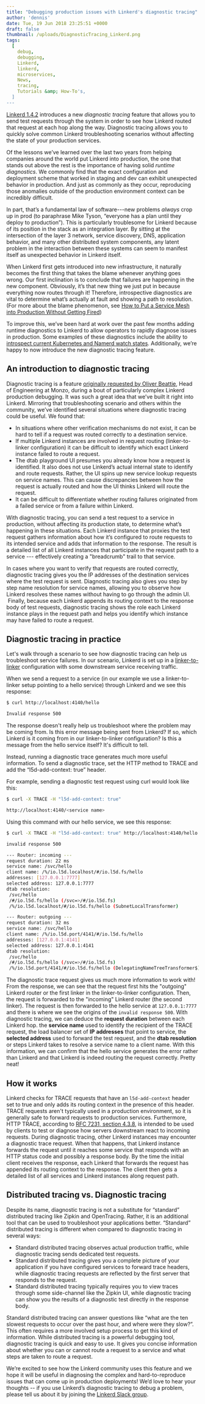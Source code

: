```yaml
---
title: "Debugging production issues with Linkerd's diagnostic tracing"
author: 'dennis'
date: Tue, 19 Jun 2018 23:25:51 +0000
draft: false
thumbnail: /uploads/DiagnosticTracing_Linkerd.png
tags:
  [
    debug,
    debugging,
    Linkerd,
    linkerd,
    microservices,
    News,
    tracing,
    Tutorials &amp; How-To's,
  ]
---
```


[Linkerd 1.4.2](https://github.com/linkerd/linkerd/releases/tag/1.4.2)
introduces a new _diagnostic tracing_ feature that allows you to send test
requests through the system in order to see how Linkerd routed that request at
each hop along the way. Diagnostic tracing allows you to quickly solve common
Linkerd troubleshooting scenarios without affecting the state of your production
services.

Of the lessons we’ve learned over the last two years from helping companies
around the world put Linkerd into production, the one that stands out above the
rest is the importance of having solid _runtime diagnostics_. We commonly find
that the exact configuration and deployment scheme that worked in staging and
dev can exhibit unexpected behavior in production. And just as commonly as they
occur, reproducing those anomalies outside of the production environment context
can be incredibly difficult.

In part, that’s a fundamental law of software---new problems _always_ crop up in
prod (to paraphrase Mike Tyson, “everyone has a plan until they deploy to
production”). This is particularly troublesome for Linkerd because of its
position in the stack as an integration layer. By sitting at the intersection of
the layer 3 network, service discovery, DNS, application behavior, and many
other distributed system components, any latent problem in the interaction
between these systems can seem to manifest itself as unexpected behavior in
Linkerd itself.

When Linkerd first gets introduced into new infrastructure, it naturally becomes
the first thing that takes the blame whenever anything goes wrong. Our first
inclination is to conclude that failures are happening in the new component.
Obviously, it’s that new thing we just put in because everything now routes
through it! Therefore, introspective diagnostics are vital to determine what’s
actually at fault and showing a path to resolution. (For more about the blame
phenomenon, see [How to Put a Service Mesh into Production Without Getting
Fired](https://www.youtube.com/watch?v=XA1aGpYzpYg))

To improve this, we’ve been hard at work over the past few months adding runtime
diagnostics to Linkerd to allow operators to rapidly diagnose issues in
production. Some examples of these diagnostics include the ability to
[introspect current Kubernetes and Namerd watch
states](https://github.com/linkerd/linkerd/releases/tag/1.4.1). Additionally,
we’re happy to now introduce the new diagnostic tracing feature.

## An introduction to diagnostic tracing

Diagnostic tracing is a feature [originally requested by Oliver
Beattie](https://github.com/linkerd/linkerd/issues/1732), Head of Engineering at
Monzo, during a bout of particularly complex Linkerd production debugging. It
was such a great idea that we’ve built it right into Linkerd. Mirroring that
troubleshooting scenario and others within the community, we’ve identified
several situations where diagnostic tracing could be useful. We found that:

- In situations where other verification mechanisms do not exist, it can be hard
  to tell if a request was routed correctly to a destination service.
- If multiple Linkerd instances are involved in request routing
  (linker-to-linker configuration) it can be difficult to identify which exact
  Linkerd instance failed to route a request.
- The dtab playground UI presumes you already know how a request is identified.
  It also does not use Linkerd’s actual internal state to identify and route
  requests. Rather, the UI spins up new service lookup requests on service
  names. This can cause discrepancies between how the request is actually routed
  and how the UI thinks Linkerd will route the request.
- It can be difficult to differentiate whether routing failures originated from
  a failed service or from a failure within Linkerd.

With diagnostic tracing, you can send a test request to a service in production,
without affecting its production state, to determine what’s happening in these
situations. Each Linkerd instance that proxies the test request gathers
information about how it’s configured to route requests to its intended service
and adds that information to the response. The result is a detailed list of all
Linkerd instances that participate in the request path to a service ---
effectively creating a "breadcrumb" trail to that service.

In cases where you want to verify that requests are routed correctly, diagnostic
tracing gives you the IP addresses of the destination services where the test
request is sent. Diagnostic tracing also gives you step by step name resolution
for service names, allowing you to observe how Linkerd resolves these names
without having to go through the admin UI.  Finally, because each Linkerd
appends its routing context to the response body of test requests, diagnostic
tracing shows the role each Linkerd instance plays in the request path and helps
you identify which instance may have failed to route a request.

## Diagnostic tracing in practice

Let's walk through a scenario to see how diagnostic tracing can help us
troubleshoot service failures. In our scenario, Linkerd is set up in a
[linker-to-linker](https://github.com/linkerd/linkerd-examples/blob/b5689b517108c2a79138e34d8357787580106e76/k8s-daemonset/k8s/servicemesh.yml)
configuration with some downstream service receiving traffic.

When we send a request to a service (in our example we use a linker-to-linker
setup pointing to a hello service) through Linkerd and we see this response:

```bash
$ curl http://localhost:4140/hello

Invalid response 500
```

The response doesn't really help us troubleshoot where the problem may be coming
from. Is this error message being sent from Linkerd? If so, which Linkerd is it
coming from in our linker-to-linker configuration? Is this a message from the
hello service itself? It's difficult to tell.

Instead, running a diagnostic trace generates much more useful information. To
send a diagnostic trace, set the HTTP method to TRACE and add the
“l5d-add-context: true” header.

For example, sending a diagnostic test request using curl would look like this:

```bash
$ curl -X TRACE -H "l5d-add-context: true"

http://localhost:4140/<service name>
```

Using this command with our hello service, we see this response:

```bash
$ curl -X TRACE -H "l5d-add-context: true" http://localhost:4140/hello

invalid response 500

--- Router: incoming ---
request duration: 22 ms
service name: /svc/hello
client name: /%/io.l5d.localhost/#/io.l5d.fs/hello
addresses: [127.0.0.1:7777]
selected address: 127.0.0.1:7777
dtab resolution:
 /svc/hello
 /#/io.l5d.fs/hello (/svc=>/#/io.l5d.fs)
 /%/io.l5d.localhost/#/io.l5d.fs/hello (SubnetLocalTransformer)

--- Router: outgoing ---
request duration: 32 ms
service name: /svc/hello
client name: /%/io.l5d.port/4141/#/io.l5d.fs/hello
addresses: [127.0.0.1:4141]
selected address: 127.0.0.1:4141
dtab resolution:
 /svc/hello
 /#/io.l5d.fs/hello (/svc=>/#/io.l5d.fs)
 /%/io.l5d.port/4141/#/io.l5d.fs/hello (DelegatingNameTreeTransformer$)
```

The diagnostic trace request gives us much more information to work with! From
the response, we can see that the request first hits the "outgoing" Linkerd
router or the first linker in the linker-to-linker configuration. Then, the
request is forwarded to the "incoming" Linkerd router (the second linker). The
request is then forwarded to the hello service at `127.0.0.1:7777` and there is
where we see the origins of the `invalid response 500`. With diagnostic tracing,
we can deduce the **request duration** between each Linkerd hop. the **service
name** used to identify the recipient of the TRACE request, the load balancer
set of **IP** **addresses** that point to service, the **selected address** used
to forward the test request, and the **dtab resolution** or steps Linkerd takes
to resolve a service name to a client name. With this information, we can
confirm that the hello service generates the error rather than Linkerd and that
Linkerd is indeed routing the request correctly. Pretty neat!

## How it works

Linkerd checks for TRACE requests that have an `l5d-add-context` header set to
true and only adds its routing context in the presence of this header. TRACE
requests aren't typically used in a production environment, so it is generally
safe to forward requests to production services. Furthermore, HTTP TRACE,
according to [RFC 7231, section
4.3.8](https://tools.ietf.org/html/rfc7231#section-4.3.8), is intended to be
used by clients to test or diagnose how servers downstream react to incoming
requests. During diagnostic tracing, other Linkerd instances may encounter a
diagnostic trace request. When that happens, that Linkerd instance forwards the
request until it reaches some service that responds with an HTTP status code and
possibly a response body. By the time the initial client receives the response,
each Linkerd that forwards the request has appended its routing context to the
response. The client then gets a detailed list of all services and Linkerd
instances along request path.

## Distributed tracing vs. Diagnostic tracing

Despite its name, diagnostic tracing is not a substitute for “standard”
distributed tracing like Zipkin and OpenTracing. Rather, it is an additional
tool that can be used to troubleshoot your applications better. “Standard”
distributed tracing is different when compared to diagnostic tracing in several
ways:

- Standard distributed tracing observes actual production traffic, while
  diagnostic tracing sends dedicated test requests.
- Standard distributed tracing gives you a complete picture of your application
  if you have configured services to forward trace headers, while diagnostic
  tracing requests are reflected by the first server that responds to the
  request.
- Standard distributed tracing typically requires you to view traces through
  some side-channel like the Zipkin UI, while diagnostic tracing can show you
  the results of a diagnostic test directly in the response body.

Standard distributed tracing can answer questions like “what are the ten slowest
requests to occur over the past hour, and where were they slow?”. This often
requires a more involved setup process to get this kind of information. While
distributed tracing is a powerful debugging tool, diagnostic tracing is quick
and easy to use. It gives you concise information about whether you can or
cannot route a request to a service and what steps are taken to route a request.

We’re excited to see how the Linkerd community uses this feature and we hope it
will be useful in diagnosing the complex and hard-to-reproduce issues that can
come up in production deployments! We’d love to hear your thoughts -- if you use
Linkerd’s diagnostic tracing to debug a problem, please tell us about it by
joining the [Linkerd Slack group](https://linkerd.slack.com/).
